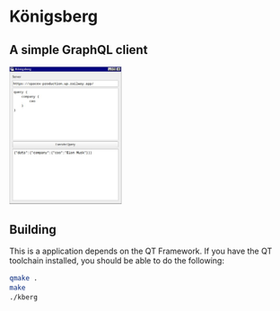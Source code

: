 <p align="center">
    <h1>Königsberg</h1>
    <h2>A simple GraphQL client</h2>
    <img width="200" src="/screenshots/main.jpg"/>
</p>

## Building

This is a application depends on the QT Framework. If you have the QT toolchain
installed, you should be able to do the following:

```bash
qmake .
make
./kberg
```
